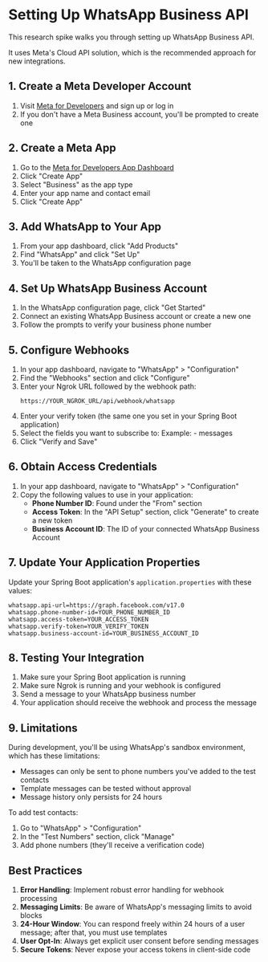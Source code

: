 # Setting Up WhatsApp Business API

This research spike walks you through setting up WhatsApp Business API.

It uses Meta's Cloud API solution, which is the recommended approach for new integrations.

## 1. Create a Meta Developer Account

1. Visit [Meta for Developers](https://developers.facebook.com/) and sign up or log in
2. If you don't have a Meta Business account, you'll be prompted to create one

## 2. Create a Meta App

1. Go to the [Meta for Developers App Dashboard](https://developers.facebook.com/apps/)
2. Click "Create App"
3. Select "Business" as the app type
4. Enter your app name and contact email
5. Click "Create App"

## 3. Add WhatsApp to Your App

1. From your app dashboard, click "Add Products"
2. Find "WhatsApp" and click "Set Up"
3. You'll be taken to the WhatsApp configuration page

## 4. Set Up WhatsApp Business Account

1. In the WhatsApp configuration page, click "Get Started"
2. Connect an existing WhatsApp Business account or create a new one
3. Follow the prompts to verify your business phone number

## 5. Configure Webhooks

1. In your app dashboard, navigate to "WhatsApp" > "Configuration"
2. Find the "Webhooks" section and click "Configure"
3. Enter your Ngrok URL followed by the webhook path:
   ```
   https://YOUR_NGROK_URL/api/webhook/whatsapp
   ```
4. Enter your verify token (the same one you set in your Spring Boot application)
5. Select the fields you want to subscribe to:
    Example: - messages
6. Click "Verify and Save"

## 6. Obtain Access Credentials

1. In your app dashboard, navigate to "WhatsApp" > "Configuration"
2. Copy the following values to use in your application:
    - **Phone Number ID**: Found under the "From" section
    - **Access Token**: In the "API Setup" section, click "Generate" to create a new token
    - **Business Account ID**: The ID of your connected WhatsApp Business Account

## 7. Update Your Application Properties

Update your Spring Boot application's `application.properties` with these values:

```properties
whatsapp.api-url=https://graph.facebook.com/v17.0
whatsapp.phone-number-id=YOUR_PHONE_NUMBER_ID
whatsapp.access-token=YOUR_ACCESS_TOKEN
whatsapp.verify-token=YOUR_VERIFY_TOKEN
whatsapp.business-account-id=YOUR_BUSINESS_ACCOUNT_ID
```

## 8. Testing Your Integration

1. Make sure your Spring Boot application is running
2. Make sure Ngrok is running and your webhook is configured
3. Send a message to your WhatsApp business number
4. Your application should receive the webhook and process the message

## 9. Limitations

During development, you'll be using WhatsApp's sandbox environment, which has these limitations:

- Messages can only be sent to phone numbers you've added to the test contacts
- Template messages can be tested without approval
- Message history only persists for 24 hours

To add test contacts:
1. Go to "WhatsApp" > "Configuration"
2. In the "Test Numbers" section, click "Manage"
3. Add phone numbers (they'll receive a verification code)


## Best Practices

1. **Error Handling**: Implement robust error handling for webhook processing
2. **Messaging Limits**: Be aware of WhatsApp's messaging limits to avoid blocks
3. **24-Hour Window**: You can respond freely within 24 hours of a user message; after that, you must use templates
4. **User Opt-In**: Always get explicit user consent before sending messages
5. **Secure Tokens**: Never expose your access tokens in client-side code